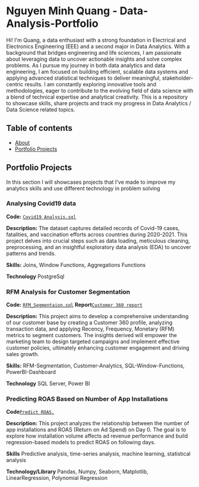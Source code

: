 # Nguyen Minh Quang - Data-Analysis-Portfolio
Hi! I'm Quang, a data enthusiast with a strong foundation in Electrical and Electronics Engineering (EEE) and a second major in Data Analytics. With a background that bridges engineering and life sciences, I am passionate about leveraging data to uncover actionable insights and solve complex problems.
As I pursue my journey in both data analytics and data engineering, I am focused on building efficient, scalable data systems and applying advanced statistical techniques to deliver meaningful, stakeholder-centric results. I am constantly exploring innovative tools and methodologies, eager to contribute to the evolving field of data science with a blend of technical expertise and analytical creativity.
This is a repository to showcase skills, share projects and track my progress in Data Analytics / Data Science related topics.

## Table of contents
- [About](https://github.com/Quang0608/Data-Analysis-Portfolio/blob/main/README.md#about)
- [Portfolio Projects](https://github.com/Quang0608/Data-Analysis-Portfolio/blob/main/README.md#portfolio-projects)


## Portfolio Projects
In this section I will showcases projects that I've made to improve my analytics skills and use different technology in problem solving
### Analysing Covid19 data
**Code:** [`Covid19 Analysis.sql`](https://github.com/Quang0608/PortfolioProject/blob/main/src/sql/Covid19_Data_Exploration.sql)

**Description:** The dataset captures detailed records of Covid-19 cases, fatalities, and vaccination efforts across countries during 2020-2021. This project delves into crucial steps such as data loading, meticulous cleaning, preprocessing, and an insightful exploratory data analysis (EDA) to uncover patterns and trends.

**Skills:** Joins, Window Functions, Aggregations Functions

**Technology** PostgreSql

### RFM Analysis for Customer Segmentation
**Code:** [`RFM_Segmentaion.sql`](https://github.com/Quang0608/PortfolioProject/blob/main/src/sql/RFM_Segmentation.sql)
**Report**[`Customer 360 report`](https://drive.google.com/file/d/1Ex6pbtV7TY55nRX_lsN-MG3VKPTBkC_P/view?usp=sharing)

**Description:** This project aims to develop a comprehensive understanding of our customer base by creating a Customer 360 profile, analyzing transaction data, and applying Recency, Frequency, Monetary (RFM) metrics to segment customers. The insights derived will empower the marketing team to design targeted campaigns and implement effective customer policies, ultimately enhancing customer engagement and driving sales growth.

**Skills:** RFM-Segmentation, Customer-Analytics, SQL-Window-Functions, PowerBI-Dashboard

**Technology** SQL Server, Power BI

### Predicting ROAS Based on Number of App Installations
**Code**[`Predict ROAS.`](https://github.com/Quang0608/PortfolioProject/blob/main/src/sql/Predict%20ROAS%20project.ipynb)

**Description:** This project analyzes the relationship between the number of app installations and ROAS (Return on Ad Spend) on Day 0. The goal is to explore how installation volume affects ad revenue performance and build regression-based models to predict ROAS on following days.

**Skills** Predictive analysis, time-series analysis, machine learning, statistical analysis

**Technology/Library** Pandas, Numpy, Seaborn, Matplotlib, LinearRegression, Polynomial Regression
